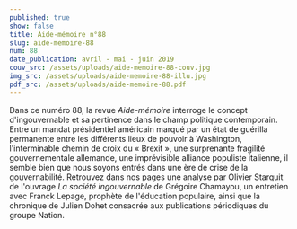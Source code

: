 ```yaml
---
published: true
show: false
title: Aide-mémoire n°88
slug: aide-memoire-88
num: 88
date_publication: avril - mai - juin 2019
couv_src: /assets/uploads/aide-memoire-88-couv.jpg
img_src: /assets/uploads/aide-memoire-88-illu.jpg
pdf_src: /assets/uploads/aide-memoire-88.pdf
---
```


Dans ce numéro 88, la revue *Aide-mémoire* interroge le concept d'ingouvernable et sa pertinence dans le champ politique contemporain. Entre un mandat présidentiel américain marqué par un état de guérilla permanente entre les différents lieux de pouvoir à Washington, l'interminable chemin de croix du « Brexit », une surprenante fragilité gouvernementale allemande, une imprévisible alliance populiste italienne, il semble bien que nous soyons entrés dans une ère de crise de la gouvernabilité. Retrouvez dans nos pages une analyse par Olivier Starquit de l'ouvrage *La société ingouvernable* de Grégoire Chamayou, un entretien avec Franck Lepage, prophète de l'éducation populaire, ainsi que la chronique de Julien Dohet consacrée aux publications périodiques du groupe Nation.

